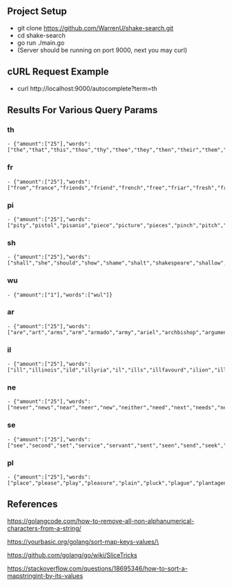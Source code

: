 ## Project Setup
 - git clone https://github.com/WarrenU/shake-search.git
 - cd shake-search
 - go run ./main.go
 - (Server should be running on port 9000, next you may curl)

## cURL Request Example
 - curl http://localhost:9000/autocomplete?term=th

## Results For Various Query Params
 ### th
    - {"amount":["25"],"words":["the","that","this","thou","thy","thee","they","then","their","them","than","there","these","th","think","thus","though","therefore","those","thine","thats","theres","three","thought","thing"]}
 ### fr
    - {"amount":["25"],"words":["from","france","friends","friend","french","free","friar","fresh","freely","francis","frame","frown","friendship","fruit","friendly","frederick","freedom","fright","froth","front","fran","frenchman","frowns","fray","frail"]}
 ### pi
    - {"amount":["25"],"words":["pity","pistol","pisanio","piece","picture","pieces","pinch","pitch","pitiful","pierce","pit","piteous","pindarus","pine","pin","pitied","pickd","pillow","pilgrimage","pick","pisa","pipe","pigeons","piercing","pins"]}
 ### sh
    - {"amount":["25"],"words":["shall","she","should","show","shame","shalt","shakespeare","shallow","shes","shepherd","shylock","shows","shake","short","shape","shadow","shouldst","sharp","shut","shore","showd","ship","shed","shortly","shell"]}
 ### wu
    - {"amount":["1"],"words":["wul"]}
 ### ar
    - {"amount":["25"],"words":["are","art","arms","arm","armado","army","ariel","archbishop","argument","arviragus","arthur","armour","armd","arise","armed","arrest","articles","arrivd","article","arrant","array","arch","arras","arts","arrows"]}
 ### il
    - {"amount":["25"],"words":["ill","illinois","ild","illyria","il","ills","illfavourd","ilion","illustrious","ilium","illbeseeming","illfavouredly","illusion","illboding","illusions","illegitimate","illdisposd","illustrate","illtemperd","illwell","illstarrd","ilbow","illseeming","illbreeding","illumineth"]}
 ### ne
    - {"amount":["25"],"words":["never","news","near","neer","new","neither","need","next","needs","neck","nerissa","nestor","neighbour","necessity","nephew","newly","needful","neighbours","nest","neglect","nearer","necessary","ned","negligence","nell"]}
 ### se
    - {"amount":["25"],"words":["see","second","set","service","servant","sent","seen","send","seek","sea","serve","seem","sebastian","self","sense","servants","seems","senator","several","seven","seal","secret","senators","seat","seeming"]}
 ### pl
    - {"amount":["25"],"words":["place","please","play","pleasure","plain","pluck","plague","plantagenet","pleasd","plot","plead","playd","places","plays","pleasures","players","pleasant","pluckd","plebeians","plant","pleasing","playing","plainly","pledge","pleases"]}

## References
https://golangcode.com/how-to-remove-all-non-alphanumerical-characters-from-a-string/

https://yourbasic.org/golang/sort-map-keys-values/\

https://github.com/golang/go/wiki/SliceTricks

https://stackoverflow.com/questions/18695346/how-to-sort-a-mapstringint-by-its-values